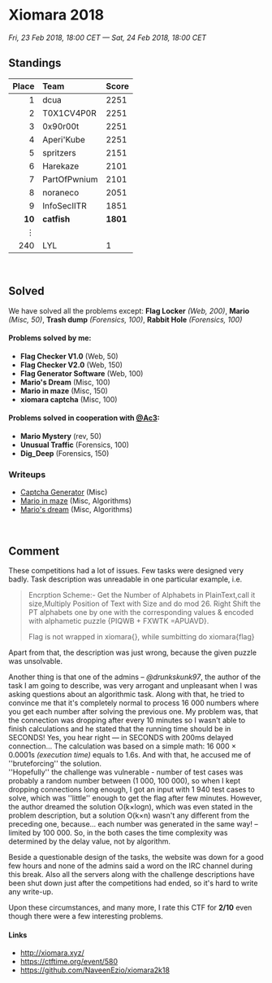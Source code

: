 # Xiomara 2018
*Fri, 23 Feb 2018, 18:00 CET — Sat, 24 Feb 2018, 18:00 CET*

## Standings

Place | Team | Score
---: | :---- | :---
1 | dcua | 2251
2 | T0X1CV4P0R | 2251
3 | 0x90r00t | 2251
4 | Aperi'Kube | 2251
5 | spritzers | 2151
6 | Harekaze | 2101
7 | PartOfPwnium | 2101
8 | noraneco | 2051
9 | InfoSecIITR | 1851
**10** | **catfish** | **1801**
&vellip; | | 
240 | LYL | 1

&nbsp;


## Solved
We have solved all the problems except: **Flag Locker** *(Web, 200)*, **Mario** *(Misc, 50)*, **Trash dump** *(Forensics, 100)*, **Rabbit Hole** *(Forensics, 100)*

#### Problems solved by me:
- **Flag Checker V1.0** (Web, 50)
- **Flag Checker V2.0** (Web, 150)
- **Flag Generator Software** (Web, 100)
- **Mario's Dream** (Misc, 100)
- **Mario in maze** (Misc, 150)
- **xiomara captcha** (Misc, 100)

#### Problems solved in cooperation with [@Ac3]:
- **Mario Mystery** (rev, 50)
- **Unusual Traffic** (Forensics, 100)
- **Dig_Deep** (Forensics, 150)

### Writeups
- [Captcha Generator](https://github.com/terjanq/Flag-Capture/tree/master/Xiomara%202018/Captcha%20Generator#captcha-generator--write-up-by-terjanq) (Misc)
- [Mario in maze](https://github.com/terjanq/Flag-Capture/tree/master/Xiomara%202018/Mario%20in%20Maze#mario-in-maze--write-up-by-terjanq) (Misc, Algorithms)
- [Mario's dream](https://github.com/terjanq/Flag-Capture/tree/master/Xiomara%202018/Marioes%20dream#marios-dream--write-up-by-terjanq) (Misc, Algorithms)

&nbsp;

## Comment
These competitions had a lot of issues. Few tasks were designed very badly. Task description was unreadable in one particular example, i.e.
> Encrption Scheme:-
Get the Number of Alphabets in PlainText,call it size,Multiply Position of Text with Size and do mod 26.
Right Shift the PT alphabets one by one with the corresponding values & encoded with alphametic puzzle {PIQWB + FXWTK =APUAVD}.  
>  
> Flag is not wrapped in xiomara{}, while sumbitting do xiomara{flag}

Apart from that, the description was just wrong, because the given puzzle was unsolvable. 

Another thing is that one of the admins &ndash; *@drunkskunk97*, the author of the task I am going to describe, was very arrogant and unpleasant when I was asking questions about an algorithmic task. Along with that, he tried to convince me that it's completely normal to process 16 000 numbers where you get each number after solving the previous one. My problem was, that the connection was dropping after every 10 minutes so I wasn't able to finish calculations and he stated that the running time should be in SECONDS! Yes, you hear right &mdash; in SECONDS with 200ms delayed connection... The calculation was based on a simple math: 16 000 &times; 0.0001s *(execution time)* equals to 1.6s. And with that, he accused me of ''bruteforcing'' the solution.    
''Hopefully'' the challenge was vulnerable - number of test cases was probably a random number between (1 000, 100 000), so when I kept dropping connections long enough, I got an input with 1 940 test cases to solve, which was ''little'' enough to get the flag after few minutes.
However, the author dreamed the solution O(k&times;logn), which was even stated in the problem description, but a solution O(k&times;n) wasn't any different from the preceding one, because... each number was generated in the same way! &ndash; limited by 100 000. So, in the both cases the time complexity was determined by the delay value, not by algorithm.

Beside a questionable design of the tasks, the website was down for a good few hours and none of the admins said a word on the IRC channel during this break. Also all the servers along with the challenge descriptions have been shut down just after the competitions had ended, so it's hard to write any write-up.  

Upon these circumstances, and many more, I rate this CTF for **2/10** even though there were a few interesting problems.


#### Links
- http://xiomara.xyz/
- https://ctftime.org/event/580
- https://github.com/NaveenEzio/xiomara2k18 

[@Ac3]:<https://github.com/Acee11>
[stawrocek]:<https://github.com/stawrocek>
[terjanq]:<https://github.com/terjanq>